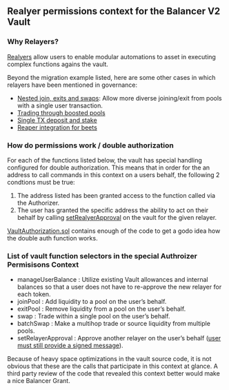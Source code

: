 ## Realyer permissions context for the Balancer V2 Vault


### Why Relayers?
[Realyers](https://docs.balancer.fi/concepts/advanced/relayers.html) allow users to enable modular automations to asset in executing complex functions agains the vault.

Beyond the migration example listed, here are some other cases in which relayers have been mentioned in governance:

- [Nested join, exits and swaps](https://forum.balancer.fi/t/proposal-authorize-the-batch-relayer/2378): Allow more diverse joining/exit from pools with a single user transaction.
- [Trading through boosted pools](https://forum.balancer.fi/t/proposal-polygon-authorize-batch-relayer-v2-for-usd-boosted-pool/2655)
- [Single TX deposit and stake](https://forum.balancer.fi/t/bip-31-authorize-the-batch-relayer-v3/3488)
- [Reaper integration for beets](https://forum.balancer.fi/t/bip-70-authorize-the-batch-relayer-v4/3734)


### How do permissions work / double authorization

For each of the functions listed below, the vault has special handling configured for double authorization.  This means that in order for the an address to call commands in this context on a users behalf, the following 2 condtions must be true: 
1. The address listed has been granted access to the function called via the Authorizer.
2. The user has granted the specific address the ability to act on their behalf by calling [setRealyerApproval](https://github.com/balancer-labs/balancer-v2-monorepo/blob/63ffcf2018b02c038041540e4984bc6dd4a8c89c/pkg/vault/contracts/VaultAuthorization.sol#L96) on the vault for the given relayer.

[VaultAuthorization.sol](https://github.com/balancer-labs/balancer-v2-monorepo/blob/master/pkg/vault/contracts/VaultAuthorization.sol) contains enough of the code to get a godo idea how the double auth function works.

### List of vault function selectors in the special Authroizer Permisisons Context

- manageUserBalance : Utilize existing Vault allowances and internal balances so that a user does not have to re-approve the new relayer for each token.
- joinPool : Add liquidity to a pool on the user’s behalf.
- exitPool : Remove liquidity from a pool on the user’s behalf.
- swap : Trade within a single pool on the user’s behalf.
- batchSwap : Make a multihop trade or source liquidity from multiple pools.
- setRelayerApproval : Approve another relayer on the user’s behalf ([user must still provide a signed message](https://github.com/balancer-labs/balancer-v2-monorepo/blob/63ffcf2018b02c038041540e4984bc6dd4a8c89c/pkg/vault/contracts/VaultAuthorization.sol#L96)).

Because of heavy space optimizations in the vault source code, it is not obvious that these are the calls that participate in this context at glance. A third party review of the code that revealed this context better would make a nice Balancer Grant.